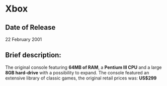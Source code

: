 # Xbox
## Date of Release
22 February 2001

## Brief description:
The original console featuring **64MB of RAM**, a **Pentium III CPU** and a large **8GB hard-drive** with a possibility to expand.
The console featured an extensive library of classic games, the original retail prices was: **US$299**
